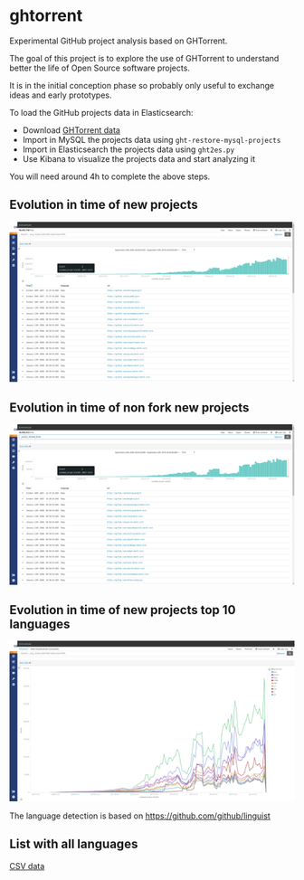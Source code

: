 # ghtorrent

Experimental GitHub project analysis based on GHTorrent.

The goal of this project is to explore the use of GHTorrent to
understand better the life of Open Source software projects.

It is in the initial conception phase so probably only useful
to exchange ideas and early prototypes.

To load the GitHub projects data in Elasticsearch:

* Download [GHTorrent data](http://ghtorrent.org/downloads.html)
* Import in MySQL the projects data using `ght-restore-mysql-projects`
* Import in Elasticsearch the projects data using `ght2es.py`
* Use Kibana to visualize the projects data and start analyzing it

You will need around 4h to complete the above steps.

## Evolution in time of new projects

![](images/projects.png?raw=true)


## Evolution in time of non fork new projects

![](images/projects-no-fork.png?raw=true)

## Evolution in time of new projects top 10 languages

![](images/top10-languages.png?raw=true)

The language detection is based on https://github.com/github/linguist

## List with all languages

[CSV data](all_languages.csv)